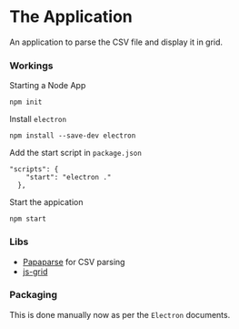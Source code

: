 The Application
========================

An application to parse the CSV file and display it in grid.

### Workings

Starting a Node App

```
npm init
```

Install `electron`

```
npm install --save-dev electron
```

Add the start script in `package.json`
```
"scripts": {
    "start": "electron ."
  },
```

Start the appication
```
npm start
```

### Libs

 - [Papaparse][lib-papaparse] for CSV parsing
 - [js-grid][lib-js-grid]


### Packaging

This is done manually now as per the `Electron` documents.






[lib-papaparse]: https://github.com/mholt/PapaParse
[lib-js-grid]:http://js-grid.com/docs/




